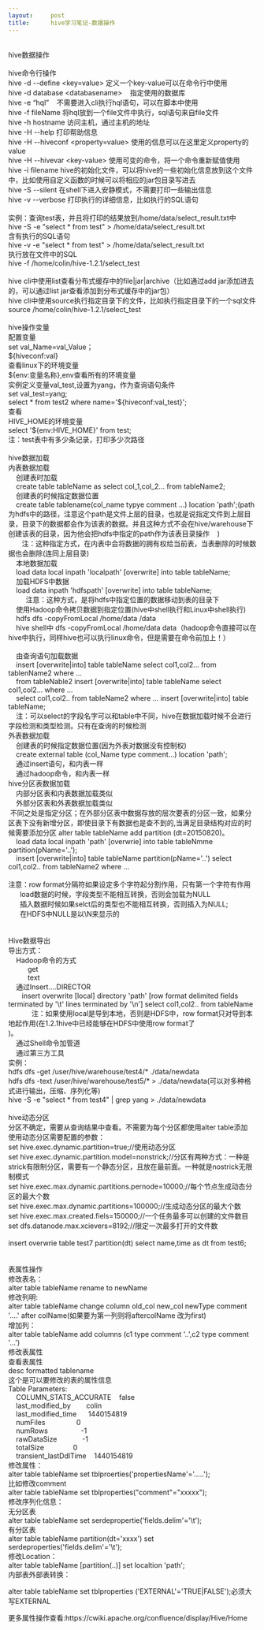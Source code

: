 ```yaml
---
layout:     post
title:      hive学习笔记-数据操作
---
```

<div id="article_content" class="article_content clearfix csdn-tracking-statistics" data-pid="blog" data-mod="popu_307" data-dsm="post">
								            <link rel="stylesheet" href="https://csdnimg.cn/release/phoenix/template/css/ck_htmledit_views-f76675cdea.css">
						<div class="htmledit_views" id="content_views">
                
<br>
hive数据操作<br><br>
hive命令行操作<br>
hive -d --define &lt;key=value&gt; 定义一个key-value可以在命令行中使用<br>
hive -d database &lt;databasename&gt;    指定使用的数据库<br>
hive -e “hql”    不需要进入cli执行hql语句，可以在脚本中使用<br>
hive -f fileName 将hql放到一个file文件中执行，sql语句来自file文件<br>
hive -h hostname 访问主机，通过主机的地址<br>
hive -H --help 打印帮助信息    <br>
hive -H --hiveconf &lt;property=value&gt; 使用的信息可以在这里定义property的value<br>
hive -H --hivevar &lt;key-value&gt; 使用可变的命令，将一个命令重新赋值使用<br>
hive -i filename hive的初始化文件，可以将hive的一些初始化信息放到这个文件中，比如使用自定义函数的时候可以将相应的jar包目录写进去<br>
hive -S --silent 在shell下进入安静模式，不需要打印一些输出信息<br>
hive -v --verbose 打印执行的详细信息，比如执行的SQL语句<br><br>
实例：查询test表，并且将打印的结果放到/home/data/select_result.txt中<br>
hive -S -e "select * from test" &gt; /home/data/select_result.txt<br>
含有执行的SQL语句<br>
hive -v -e "select * from test" &gt; /home/data/select_result.txt<br>
执行放在文件中的SQL<br>
hive -f /home/colin/hive-1.2.1/select_test<br><br>
hive cli中使用list查看分布式缓存中的file|jar|archive（比如通过add jar添加进去的，可以通过list jar查看添加到分布式缓存中的jar包）<br>
hive cli中使用source执行指定目录下的文件，比如执行指定目录下的一个sql文件 source /home/colin/hive-1.2.1/select_test<br><br>
hive操作变量<br>
配置变量<br>
set val_Name=val_Value；<br>
${hiveconf:val}<br>
查看linux下的环境变量<br>
${env:变量名称},env查看所有的环境变量<br>
实例定义变量val_test,设置为yang，作为查询语句条件<br>
set val_test=yang;<br>
select * from test2 where name='${hiveconf:val_test}';<br>
查看<br>
HIVE_HOME的环境变量<br>
select '${env:HIVE_HOME}' from test;<br>
注：test表中有多少条记录，打印多少次路径<br><br>
hive数据加载<br>
内表数据加载<br>
    创建表时加载<br>
    create table tableName as select col_1,col_2... from tableName2;<br>
    创建表的时候指定数据位置<br>
    create table tablename(col_name typye comment ...) location 'path';(path为hdfs中的路径，注意这个path是文件上层的目录，也就是说指定文件到上层目录，目录下的数据都会作为该表的数据。并且这种方式不会在hive/warehouse下创建该表的目录，因为他会把hdfs中指定的path作为该表目录操作    )<br>
       注：这种指定方式，在内表中会将数据的拥有权给当前表，当表删除的时候数据也会删除(连同上层目录)<br>
    本地数据加载<br>
    load data local inpath 'localpath' [overwrite] into table tableName;<br>
    加载HDFS中数据<br>
    load data inpath 'hdfspath' [overwrite] into table tableName;<br>
         注意：这种方式，是将hdfs中指定位置的数据移动到表的目录下<br>
    使用Hadoop命令拷贝数据到指定位置(hive中shell执行和Linux中shell执行)<br>
    hdfs dfs -copyFromLocal /home/data /data<br>
    hive shell中 dfs -copyFromLocal /home/data data（hadoop命令直接可以在hive中执行，同样hive也可以执行linux命令，但是需要在命令前加上！）<br><br>
    由查询语句加载数据<br>
    insert [overwrite|into] table tableName select col1,col2... from tablenName2 where ...<br>
    from tableNable2 insert [overwrite|into] table tableName select col1,col2... where ...<br>
    select col1,col2.. from tableName2 where ... insert [overwrite|into] table tableName;<br>
    注：可以select的字段名字可以和table中不同，hive在数据加载时候不会进行字段检测和类型检测。只有在查询的时候检测<br>
外表数据加载<br>
    创建表的时候指定数据位置(因为外表对数据没有控制权)<br>
    create external table (col_Name type comment...) location 'path';<br>
    通过insert语句，和内表一样<br>
    通过hadoop命令，和内表一样<br>
hive分区表数据加载<br>
    内部分区表和内表数据加载类似<br>
    外部分区表和外表数据加载类似<br>
 不同之处是指定分区；在外部分区表中数据存放的层次要表的分区一致，如果分区表下没有新增分区，即使目录下有数据也是查不到的,当满足目录结构对应的时候需要添加分区 alter table tableName add partition (dt=20150820)。<br>
    load data local inpath 'path' [overwrie] into table tableNmme partition(pName='..');<br>
    insert [overwrite|into] table tableName partition(pName='..') select col1,col2.. from tableName2 where ...<br><br>
注意：row format分隔符如果设定多个字符起分割作用，只有第一个字符有作用<br>
      load数据的时候，字段类型不能相互转换，否则会加载为NULL<br>
      插入数据时候如果selct后的类型也不能相互转换，否则插入为NULL;<br>
      在HDFS中NULL是以\N来显示的<br><br><br>
Hive数据导出<br>
导出方式：<br>
    Hadoop命令的方式<br>
          get<br>
          text<br>
    通过Insert....DIRECTOR<br>
       insert overwrite [local] directory 'path' [row format delimited fields terminated by '\t' lines terminated by '\n'] select col1,col2.. from tableName<br>
            注：如果使用local是导到本地，否则是HDFS中，row format只对导到本地起作用(在1.2.1hive中已经能够在HDFS中使用row format了<br>
)。<br>
    通过Shell命令加管道<br>
    通过第三方工具<br>
实例：<br>
hdfs dfs -get /user/hive/warehouse/test4/* ./data/newdata<br>
hdfs dfs -text /user/hive/warehouse/test5/* &gt; ./data/newdata(可以对多种格式进行输出，压缩、序列化等)<br>
hive -S -e "select * from test4" | grep yang &gt; ./data/newdata<br><br>
hive动态分区<br>
分区不确定，需要从查询结果中查看。不需要为每个分区都使用alter table添加<br>
使用动态分区需要配置的参数：<br>
set hive.exec.dynamic.partition=true;//使用动态分区<br>
set hive.exec.dynamic.partition.model=nonstrick;//分区有两种方式：一种是strick有限制分区，需要有一个静态分区，且放在最前面。一种就是nostrick无限制模式<br>
set hive.exec.max.dynamic.partitions.pernode=10000;//每个节点生成动态分区的最大个数<br>
set hive.exec.max.dynamic.partitions=100000;//生成动态分区的最大个数<br>
set hive.exec.max.created.fiels=150000;//一个任务最多可以创建的文件数目<br>
set dfs.datanode.max.xcievers=8192;//限定一次最多打开的文件数<br><br>
insert overwrie table test7 partition(dt) select name,time as dt from test6;<br><br><br>
表属性操作<br>
修改表名：<br>
alter table tableName rename to newName<br>
修改列明:<br>
alter table tableName change column old_col new_col newType comment '....' after colName(如果要为第一列则将aftercolName 改为first)<br>
增加列：<br>
alter table tableName add columns (c1 type comment '..',c2 type comment '...')<br>
修改表属性<br>
查看表属性<br>
desc formatted tablename<br>
这个是可以要修改的表的属性信息<br>
Table Parameters:          <br>
    COLUMN_STATS_ACCURATE    false               <br>
    last_modified_by        colin               <br>
    last_modified_time      1440154819          <br>
    numFiles                0                   <br>
    numRows                 -1                  <br>
    rawDataSize             -1                  <br>
    totalSize               0                   <br>
    transient_lastDdlTime    1440154819 <br>
修改属性：<br>
alter table tableName set tblproerties('propertiesName'='.....');<br>
比如修改comment<br>
alter table tableName set tblproperties("comment"="xxxxx");<br>
修改序列化信息：<br>
无分区表<br>
alter table tableName set serdepropertie('fields.delim'='\t');<br>
有分区表<br>
alter table tableName partition(dt='xxxx') set serdeproperties('fields.delim'='\t');<br>
修改Location：<br>
alter table tableName [partition(..)] set localtion 'path';<br>
内部表外部表转换：<br><p>alter table tableName set tblproperties ('EXTERNAL'='TRUE|FALSE');必须大写EXTERNAL</p>
<p>更多属性操作查看:https://cwiki.apache.org/confluence/display/Hive/Home<br></p>
            </div>
                </div>